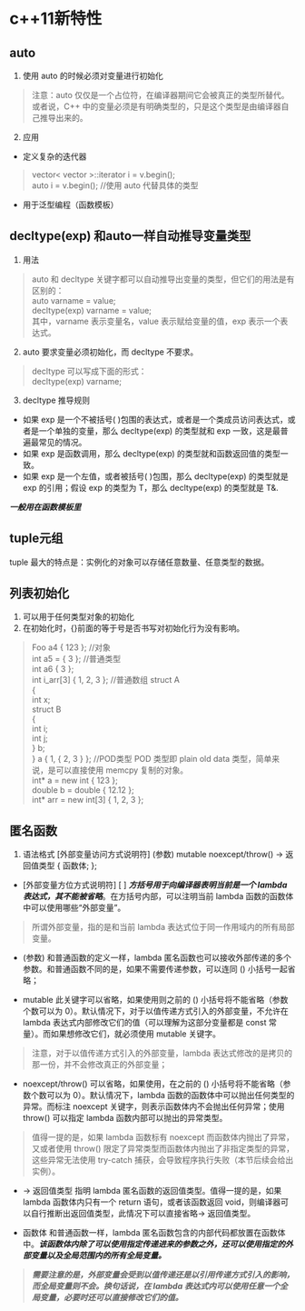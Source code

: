 # c++11新特性

## auto
1. 使用 auto 的时候必须对变量进行初始化
> 注意：auto 仅仅是一个占位符，在编译器期间它会被真正的类型所替代。或者说，C++ 中的变量必须是有明确类型的，只是这个类型是由编译器自己推导出来的。
2. 应用
- 定义复杂的迭代器  
> vector< vector<int> >::iterator i = v.begin();  
auto i = v.begin();  //使用 auto 代替具体的类型
- 用于泛型编程（函数模板）

## decltype(exp) 和auto一样自动推导变量类型
1. 用法
> auto 和 decltype 关键字都可以自动推导出变量的类型，但它们的用法是有区别的：  
auto varname = value;  
decltype(exp) varname = value;  
其中，varname 表示变量名，value 表示赋给变量的值，exp 表示一个表达式。
2. auto 要求变量必须初始化，而 decltype 不要求。  
> decltype 可以写成下面的形式：  
decltype(exp) varname;
3. decltype 推导规则  
- 如果 exp 是一个不被括号( )包围的表达式，或者是一个类成员访问表达式，或者是一个单独的变量，那么 decltype(exp) 的类型就和 exp 一致，这是最普遍最常见的情况。  
- 如果 exp 是函数调用，那么 decltype(exp) 的类型就和函数返回值的类型一致。  
- 如果 exp 是一个左值，或者被括号( )包围，那么 decltype(exp) 的类型就是 exp 的引用；假设 exp 的类型为 T，那么 decltype(exp) 的类型就是 T&.  

***一般用在函数模板里***
## tuple元组
tuple 最大的特点是：实例化的对象可以存储任意数量、任意类型的数据。

## 列表初始化
1. 可以用于任何类型对象的初始化  
2. 在初始化时，{}前面的等于号是否书写对初始化行为没有影响。
> Foo a4 { 123 };   //对象  
> int a5 = { 3 };     //普通类型  
> int a6 { 3 };  
> int i_arr[3] { 1, 2, 3 };  //普通数组
> struct A  
> {  
>     int x;  
>     struct B  
>     {  
>         int i;  
>         int j;  
>     } b;  
> } a { 1, { 2, 3 } };  //POD类型 POD 类型即 plain old data 类型，简单来说，是可以直接使用  memcpy 复制的对象。  
> int* a = new int { 123 };  
> double b = double { 12.12 };  
> int* arr = new int[3] { 1, 2, 3 };  

## 匿名函数
1. 语法格式
[外部变量访问方式说明符] (参数) mutable noexcept/throw() -> 返回值类型
{
   函数体;
};
- [外部变量方位方式说明符]
[ ] ***方括号用于向编译器表明当前是一个 lambda 表达式，其不能被省略***。在方括号内部，可以注明当前 lambda 函数的函数体中可以使用哪些“外部变量”。
> 所谓外部变量，指的是和当前 lambda 表达式位于同一作用域内的所有局部变量。

- (参数)
和普通函数的定义一样，lambda 匿名函数也可以接收外部传递的多个参数。和普通函数不同的是，如果不需要传递参数，可以连同 () 小括号一起省略；

- mutable
此关键字可以省略，如果使用则之前的 () 小括号将不能省略（参数个数可以为 0）。默认情况下，对于以值传递方式引入的外部变量，不允许在 lambda 表达式内部修改它们的值（可以理解为这部分变量都是 const 常量）。而如果想修改它们，就必须使用 mutable 关键字。

> 注意，对于以值传递方式引入的外部变量，lambda 表达式修改的是拷贝的那一份，并不会修改真正的外部变量；

- noexcept/throw()
可以省略，如果使用，在之前的 () 小括号将不能省略（参数个数可以为 0）。默认情况下，lambda 函数的函数体中可以抛出任何类型的异常。而标注 noexcept 关键字，则表示函数体内不会抛出任何异常；使用 throw() 可以指定 lambda 函数内部可以抛出的异常类型。

> 值得一提的是，如果 lambda 函数标有 noexcept 而函数体内抛出了异常，又或者使用 throw() 限定了异常类型而函数体内抛出了非指定类型的异常，这些异常无法使用 try-catch 捕获，会导致程序执行失败（本节后续会给出实例）。

- -> 返回值类型
指明 lambda 匿名函数的返回值类型。值得一提的是，如果 lambda 函数体内只有一个 return 语句，或者该函数返回 void，则编译器可以自行推断出返回值类型，此情况下可以直接省略-> 返回值类型。

- 函数体
和普通函数一样，lambda 匿名函数包含的内部代码都放置在函数体中。***该函数体内除了可以使用指定传递进来的参数之外，还可以使用指定的外部变量以及全局范围内的所有全局变量。***

> ***需要注意的是，外部变量会受到以值传递还是以引用传递方式引入的影响，而全局变量则不会。换句话说，在 lambda 表达式内可以使用任意一个全局变量，必要时还可以直接修改它们的值。***